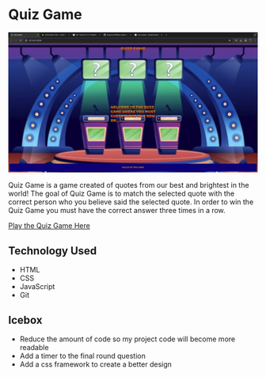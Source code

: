 # Quiz Game

![Quiz Game Screenshot](/imgs/gameScreenshot.png)


Quiz Game is a game created of quotes from our best and brightest in the world! The goal of Quiz Game is to match the selected quote with the correct person who you believe said the selected quote. In order to win the Quiz Game you must have the correct answer three times in a row. 

[Play the Quiz Game Here](https://quotesquizgame.netlify.app)

## Technology Used
* HTML
* CSS
* JavaScript
* Git


## Icebox
* Reduce the amount of code so my project code will become more readable
* Add a timer to the final round question
* Add a css framework to create a better design 


